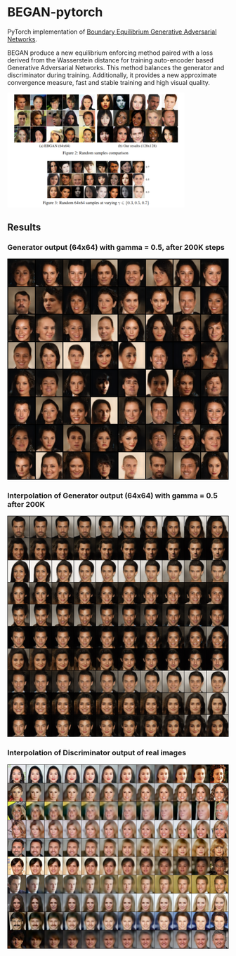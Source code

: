 # BEGAN-pytorch

 PyTorch implementation of [Boundary Equilibrium Generative Adversarial Networks](https://arxiv.org/abs/1703.10717).
 
 BEGAN produce a new equilibrium enforcing method paired with a loss derived from the Wasserstein distance for training auto-encoder based Generative Adversarial Networks. This method balances the generator and discriminator during training. Additionally, it provides a new approximate convergence measure, fast and stable training and high visual quality.
 
 <img src="./assets/model.png" width="80%">
 
 
## Results

### Generator output (64x64) with gamma = 0.5, after 200K steps
 
 <img src="./assets/199999BEGAN-celeba_64x64_Last.png" >

### Interpolation of Generator output (64x64) with gamma = 0.5 after 200K

 <img src="./assets/interpolation_G.png" >
 
 
 ### Interpolation of Discriminator output of real images

 <img src="./assets/interpolation_D_with_real.png" >